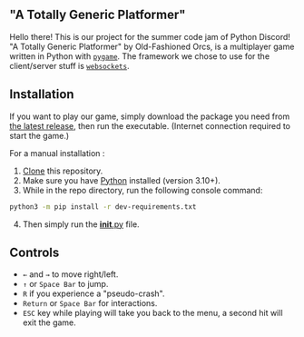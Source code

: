 ## "A Totally Generic Platformer"

Hello there! This is our project for the summer code jam of Python Discord!
"A Totally Generic Platformer" by Old-Fashioned Orcs, is a multiplayer game written in Python with [`pygame`](http://pygame.org).
The framework we chose to use for the client/server stuff is [`websockets`](https://github.com/aaugustin/websockets).


## Installation

If you want to play our game, simply download the package you need from [the latest release](https://github.com/smileyface12349/old-fashioned-orcs/releases/latest), then run the executable. (Internet connection required to start the game.)


For a manual installation :

1. [Clone](https://docs.github.com/en/repositories/creating-and-managing-repositories/cloning-a-repository) this repository.
2. Make sure you have [Python](https://www.python.org/downloads/) installed (version 3.10+).
3. While in the repo directory, run the following console command:

```bash
python3 -m pip install -r dev-requirements.txt
```

4. Then simply run the [__init__.py](__init__.py) file.


## Controls

- `←` and `→` to move right/left.
- `↑` or `Space Bar` to jump.
- `R` if you experience a "pseudo-crash".
- `Return` or `Space Bar` for interactions.
- `ESC` key while playing will take you back to the menu, a second hit will exit the game.

